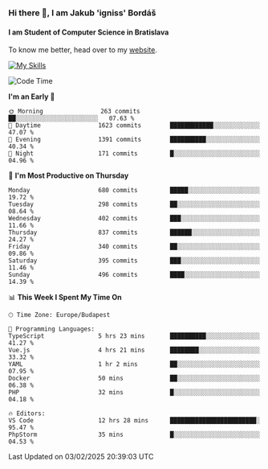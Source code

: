 ### Hi there 👋, I am Jakub 'igniss' Bordáš

#### I am Student of Computer Science in Bratislava
To know me better, head over to my [website](https://bordas.sk).

[![My Skills](https://skillicons.dev/icons?i=js,typescript,html,css,figma,svelte,vue,next,postgresql,nest,express,nodejs)](https://bordas.sk)


<!--START_SECTION:waka-->
![Code Time](http://img.shields.io/badge/Code%20Time-1%2C674%20hrs%209%20mins-blue)

**I'm an Early 🐤** 

```text
🌞 Morning                263 commits         ██░░░░░░░░░░░░░░░░░░░░░░░   07.63 % 
🌆 Daytime                1623 commits        ████████████░░░░░░░░░░░░░   47.07 % 
🌃 Evening                1391 commits        ██████████░░░░░░░░░░░░░░░   40.34 % 
🌙 Night                  171 commits         █░░░░░░░░░░░░░░░░░░░░░░░░   04.96 % 
```
📅 **I'm Most Productive on Thursday** 

```text
Monday                   680 commits         █████░░░░░░░░░░░░░░░░░░░░   19.72 % 
Tuesday                  298 commits         ██░░░░░░░░░░░░░░░░░░░░░░░   08.64 % 
Wednesday                402 commits         ███░░░░░░░░░░░░░░░░░░░░░░   11.66 % 
Thursday                 837 commits         ██████░░░░░░░░░░░░░░░░░░░   24.27 % 
Friday                   340 commits         ██░░░░░░░░░░░░░░░░░░░░░░░   09.86 % 
Saturday                 395 commits         ███░░░░░░░░░░░░░░░░░░░░░░   11.46 % 
Sunday                   496 commits         ████░░░░░░░░░░░░░░░░░░░░░   14.39 % 
```


📊 **This Week I Spent My Time On** 

```text
🕑︎ Time Zone: Europe/Budapest

💬 Programming Languages: 
TypeScript               5 hrs 23 mins       ██████████░░░░░░░░░░░░░░░   41.27 % 
Vue.js                   4 hrs 21 mins       ████████░░░░░░░░░░░░░░░░░   33.32 % 
YAML                     1 hr 2 mins         ██░░░░░░░░░░░░░░░░░░░░░░░   07.95 % 
Docker                   50 mins             ██░░░░░░░░░░░░░░░░░░░░░░░   06.38 % 
PHP                      32 mins             █░░░░░░░░░░░░░░░░░░░░░░░░   04.18 % 

🔥 Editors: 
VS Code                  12 hrs 28 mins      ████████████████████████░   95.47 % 
PhpStorm                 35 mins             █░░░░░░░░░░░░░░░░░░░░░░░░   04.53 % 
```


 Last Updated on 03/02/2025 20:39:03 UTC
<!--END_SECTION:waka-->
